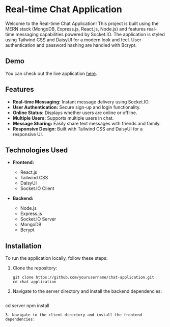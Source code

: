 # Real-time Chat Application

Welcome to the Real-time Chat Application! This project is built using the MERN stack (MongoDB, Express.js, React.js, Node.js) and features real-time messaging capabilities powered by Socket.IO. The application is styled using Tailwind CSS and DaisyUI for a modern look and feel. User authentication and password hashing are handled with Bcrypt.

## Demo

You can check out the live application [here](https://realtime-chat-app-g5h6.onrender.com/login).

## Features

- **Real-time Messaging:** Instant message delivery using Socket.IO.
- **User Authentication:** Secure sign-up and login functionality.
- **Online Status:** Displays whether users are online or offline.
- **Multiple Users:** Supports multiple users in chat.
- **Message Sharing:** Easily share text messages with friends and family.
- **Responsive Design:** Built with Tailwind CSS and DaisyUI for a responsive UI.

## Technologies Used

- **Frontend:** 
  - React.js
  - Tailwind CSS
  - DaisyUI
  - Socket.IO Client

- **Backend:** 
  - Node.js
  - Express.js
  - Socket.IO Server
  - MongoDB
  - Bcrypt

## Installation

To run the application locally, follow these steps:

1. Clone the repository:
   ```
   git clone https://github.com/yourusername/chat-application.git
   cd chat-application
   ```
2. Navigate to the server directory and install the backend dependencies:
   ```
  cd server
  npm install
  ```
3. Navigate to the client directory and install the frontend dependencies:
